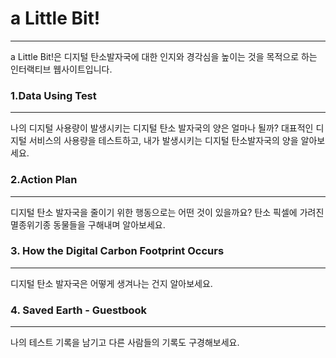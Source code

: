 # a Little Bit!
<hr>
a Little Bit!은 디지털 탄소발자국에 대한 인지와 경각심을 높이는 것을 목적으로 하는 인터랙티브 웹사이트입니다.  

### 1.Data Using Test
<hr>
나의 디지털 사용량이 발생시키는 디지털 탄소 발자국의 양은 얼마나 될까? 대표적인 디지털 서비스의 사용량을 테스트하고, 내가 발생시키는 디지털 탄소발자국의 양을 알아보세요.

### 2.Action Plan
<hr>
디지털 탄소 발자국을 줄이기 위한 행동으로는 어떤 것이 있을까요? 탄소 픽셀에 가려진 멸종위기종 동물들을 구해내며 알아보세요.

### 3. How the Digital Carbon Footprint Occurs
<hr>
디지털 탄소 발자국은 어떻게 생겨나는 건지 알아보세요.

### 4. Saved Earth - Guestbook
<hr>
나의 테스트 기록을 남기고 다른 사람들의 기록도 구경해보세요.
